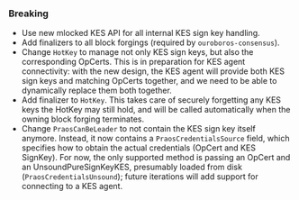 ### Breaking

- Use new mlocked KES API for all internal KES sign key handling.
- Add finalizers to all block forgings (required by `ouroboros-consensus`).
- Change `HotKey` to manage not only KES sign keys, but also the corresponding
  OpCerts. This is in preparation for KES agent connectivity: with the new
  design, the KES agent will provide both KES sign keys and matching OpCerts
  together, and we need to be able to dynamically replace them both together.
- Add finalizer to `HotKey`. This takes care of securely forgetting any KES
  keys the HotKey may still hold, and will be called automatically when the
  owning block forging terminates.
- Change `PraosCanBeLeader` to not contain the KES sign key itself anymore.
  Instead, it now contains a `PraosCredentialsSource` field, which
  specifies how to obtain the actual credentials (OpCert and KES SignKey). For
  now, the only supported method is passing an OpCert and an
  UnsoundPureSignKeyKES, presumably loaded from disk
  (`PraosCredentialsUnsound`); future iterations will add support for
  connecting to a KES agent.
